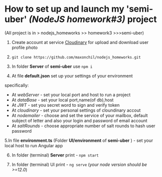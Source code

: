 # How to set up and launch my 'semi-uber' *(NodeJS homework#3)* project
\(All project is in > nodejs_homeworks >> homework3 >>>semi-uber)

1. Create account at service [Cloudinary](https://cloudinary.com/) for upload and download user profile photo

2. ```git clone https://github.com/maxonchil/nodejs_homeworks.git ```

3. In folder **Server** of **semi-uber** use  ```npm i```

4. At file **default.json** set up your settings of your environment

specifically:
  - At *webServer* - set your local port and host to run a project
  - At *dataBase* - set your local port,name\(of db),host
  - At *JWT* - set you secret word to sign and verify token
  - At *cloudinary* - set your personal settings of cloundinary accout
  - At *nodemailer* - choose and set the service of your mailbox, default subject of letter and also your login and password of email account 
  - At *saltRounds* - choose appropriate number of salt rounds to hash user password

5.In file **environment.ts** \(Folder **UI/environment** of **semi-uber** ) - set your local host to run Angular app

6. In folder \(terminal) **Server** print -  ```npm start```

7. In folder \(terminal) UI print - ```ng serve``` \(*your node version should be >=12.0*)
